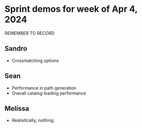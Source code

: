 # Sprint demos for week of Apr 4, 2024

REMEMBER TO RECORD

## Sandro

- Crossmatching options

## Sean

- Performance in path generation
- Overall catalog loading performance

## Melissa

- Realistically, nothing.
